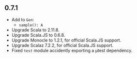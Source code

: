 ## 0.7.1

* Add to `Gen`:
  * `sample(): A`
* Upgrade Scala to 2.11.8.
* Upgrade Scala.JS to 0.6.8.
* Upgrade Monocle to 1.2.1, for official Scala.JS support.
* Upgrade Scalaz 7.2.2, for official Scala.JS support.
* Fixed `test` module accidently exporting a μtest dependency.

